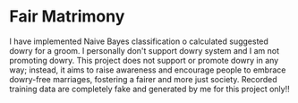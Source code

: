 # Fair Matrimony

I have implemented Naive Bayes classification o calculated suggested dowry for a groom. I personally don't support dowry system and I am not promoting dowry.
This project does not support or promote dowry in any way; instead, it aims to raise awareness and encourage people to embrace dowry-free marriages, fostering a fairer and more just society. Recorded training data are completely fake and generated by me for this project only!!

